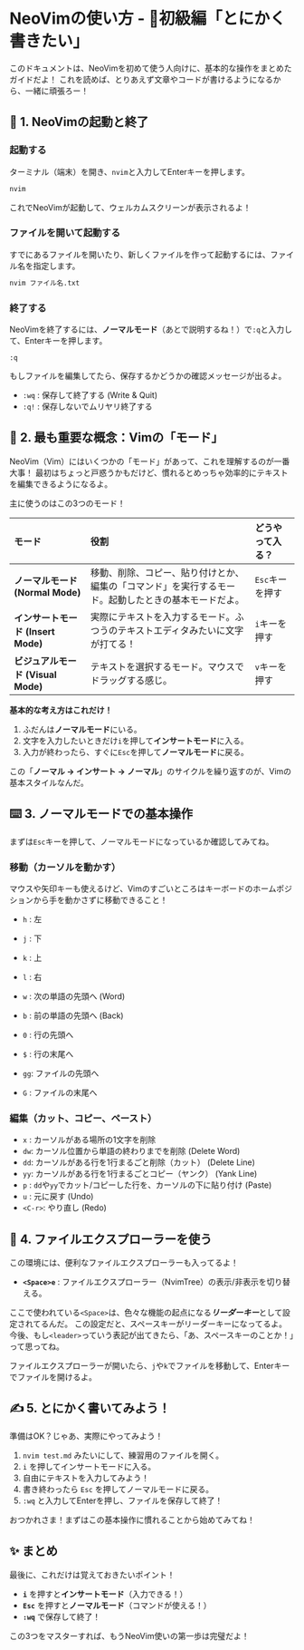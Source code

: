 # NeoVimの使い方 - 🔰初級編「とにかく書きたい」

このドキュメントは、NeoVimを初めて使う人向けに、基本的な操作をまとめたガイドだよ！
これを読めば、とりあえず文章やコードが書けるようになるから、一緒に頑張ろー！

## 🚀 1. NeoVimの起動と終了

### 起動する

ターミナル（端末）を開き、`nvim`と入力してEnterキーを押します。

```bash
nvim
```

これでNeoVimが起動して、ウェルカムスクリーンが表示されるよ！

### ファイルを開いて起動する

すでにあるファイルを開いたり、新しくファイルを作って起動するには、ファイル名を指定します。

```bash
nvim ファイル名.txt
```

### 終了する

NeoVimを終了するには、**ノーマルモード**（あとで説明するね！）で`:q`と入力して、Enterキーを押します。

```
:q
```

もしファイルを編集してたら、保存するかどうかの確認メッセージが出るよ。

- `:wq` : 保存して終了する (Write & Quit)
- `:q!` : 保存しないでムリヤリ終了する

## 🧠 2. 最も重要な概念：Vimの「モード」

NeoVim（Vim）にはいくつかの「モード」があって、これを理解するのが一番大事！
最初はちょっと戸惑うかもだけど、慣れるとめっちゃ効率的にテキストを編集できるようになるよ。

主に使うのはこの3つのモード！

| モード | 役割 | どうやって入る？ |
| :--- | :--- | :--- |
| **ノーマルモード (Normal Mode)** | 移動、削除、コピー、貼り付けとか、編集の「コマンド」を実行するモード。起動したときの基本モードだよ。 | `Esc`キーを押す |
| **インサートモード (Insert Mode)** | 実際にテキストを入力するモード。ふつうのテキストエディタみたいに文字が打てる！ | `i`キーを押す |
| **ビジュアルモード (Visual Mode)** | テキストを選択するモード。マウスでドラッグする感じ。 | `v`キーを押す |

**基本的な考え方はこれだけ！**

1.  ふだんは**ノーマルモード**にいる。
2.  文字を入力したいときだけ`i`を押して**インサートモード**に入る。
3.  入力が終わったら、すぐに`Esc`を押して**ノーマルモード**に戻る。

この「**ノーマル → インサート → ノーマル**」のサイクルを繰り返すのが、Vimの基本スタイルなんだ。

## ⌨️ 3. ノーマルモードでの基本操作

まずは`Esc`キーを押して、ノーマルモードになっているか確認してみてね。

### 移動（カーソルを動かす）

マウスや矢印キーも使えるけど、Vimのすごいところはキーボードのホームポジションから手を動かさずに移動できること！

- `h` : 左
- `j` : 下
- `k` : 上
- `l` : 右

- `w` : 次の単語の先頭へ (Word)
- `b` : 前の単語の先頭へ (Back)
- `0` : 行の先頭へ
- `$` : 行の末尾へ
- `gg`: ファイルの先頭へ
- `G` : ファイルの末尾へ

### 編集（カット、コピー、ペースト）

- `x` : カーソルがある場所の1文字を削除
- `dw`: カーソル位置から単語の終わりまでを削除 (Delete Word)
- `dd`: カーソルがある行を1行まるごと削除（カット） (Delete Line)
- `yy`: カーソルがある行を1行まるごとコピー（ヤンク） (Yank Line)
- `p` : `dd`や`yy`でカット/コピーした行を、カーソルの下に貼り付け (Paste)
- `u` : 元に戻す (Undo)
- `<C-r>`: やり直し (Redo)

## 📂 4. ファイルエクスプローラーを使う

この環境には、便利なファイルエクスプローラーも入ってるよ！

- **`<Space>e`** : ファイルエクスプローラー（NvimTree）の表示/非表示を切り替える。

ここで使われている`<Space>`は、色々な機能の起点になる***リーダーキー***として設定されてるんだ。
この設定だと、スペースキーがリーダーキーになってるよ。今後、もし`<leader>`っていう表記が出てきたら、「あ、スペースキーのことか！」って思ってね。

ファイルエクスプローラーが開いたら、`j`や`k`でファイルを移動して、Enterキーでファイルを開けるよ。

## ✍️ 5. とにかく書いてみよう！

準備はOK？じゃあ、実際にやってみよう！

1.  `nvim test.md` みたいにして、練習用のファイルを開く。
2.  `i` を押してインサートモードに入る。
3.  自由にテキストを入力してみよう！
4.  書き終わったら `Esc` を押してノーマルモードに戻る。
5.  `:wq` と入力してEnterを押し、ファイルを保存して終了！

おつかれさま！まずはこの基本操作に慣れることから始めてみてね！

## ✨ まとめ

最後に、これだけは覚えておきたいポイント！

- **`i`** を押すと**インサートモード**（入力できる！）
- **`Esc`** を押すと**ノーマルモード**（コマンドが使える！）
- **`:wq`** で保存して終了！

この3つをマスターすれば、もうNeoVim使いの第一歩は完璧だよ！